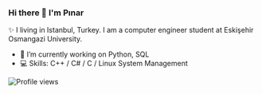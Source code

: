 ### Hi there 👋 I'm Pınar

✨ I living in Istanbul, Turkey. I am a computer engineer student at Eskişehir Osmangazi University.

- 🌱 I’m currently working on Python, SQL
- 💻 Skills: C++ / C# / C / Linux System Management

![Profile views](https://gpvc.arturio.dev/Naereen)
